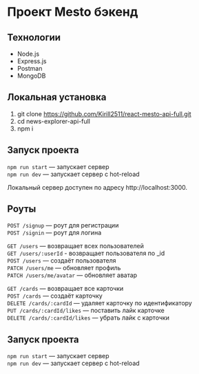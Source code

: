# Проект Mesto бэкенд

## Технологии

* Node.js
* Express.js
* Postman
* MongoDB

## Локальная установка

1. git clone https://github.com/Kirill2511/react-mesto-api-full.git
2. cd news-explorer-api-full
3. npm i

## Запуск проекта

`npm run start` — запускает сервер   
`npm run dev` — запускает сервер с hot-reload

Локальный сервер доступен по адресу http://localhost:3000.

## Роуты

`POST /signup` — роут для регистрации   
`POST /signin` — роут для логина

`GET /users` — возвращает всех пользователей   
`GET /users/:userId` - возвращает пользователя по _id   
`POST /users` — создаёт пользователя   
`PATCH /users/me` — обновляет профиль   
`PATCH /users/me/avatar` — обновляет аватар

`GET /cards` — возвращает все карточки   
`POST /cards` — создаёт карточку   
`DELETE /cards/:cardId` — удаляет карточку по идентификатору   
`PUT /cards/:cardId/likes` — поставить лайк карточке   
`DELETE /cards/:cardId/likes` — убрать лайк с карточки

## Запуск проекта

`npm run start` — запускает сервер   
`npm run dev` — запускает сервер с hot-reload
